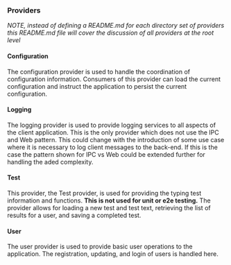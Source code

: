 ### Providers

*NOTE, instead of defining a README.md for each directory set of providers this README.md file will cover the discussion of all providers at the root level*

#### Configuration

The configuration provider is used to handle the coordination of configuration information. Consumers of this provider can load the current configuration and instruct the application to persist the current configuration.

#### Logging

The logging provider is used to provide logging services to all aspects of the client application. This is the only provider which does not use the IPC and Web pattern. This could change with the introduction of some use case where it is necessary to log client messages to the back-end. If this is the case the pattern shown for IPC vs Web could be extended further for handling the aded complexity.

#### Test

This provider, the Test provider, is used for providing the typing test information and functions. **This is not used for unit or e2e testing.** The provider allows for loading a new test and test text, retrieving the list of results for a user, and saving a completed test.

#### User

The user provider is used to provide basic user operations to the application. The registration, updating, and login of users is handled here.
